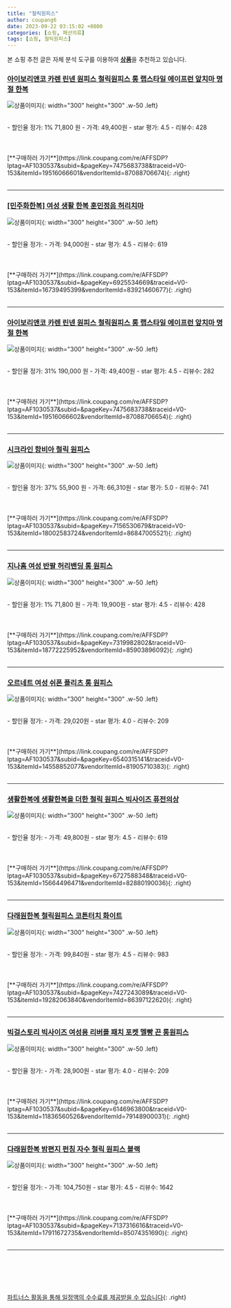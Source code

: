 ```yaml
---
title: "철릭원피스"
author: coupang6
date: 2023-09-22 03:15:02 +0800
categories: [쇼핑, 패션의류]
tags: [쇼핑, 철릭원피스]
---
```


본 쇼핑 추천 글은 자체 분석 도구를 이용하여 [**상품**](https://link.coupang.com/a/bao1ui)을 추천하고 있습니다.

### [아이보리앤코 카렌 린넨 원피스 철릭원피스 롱 랩스타일 에이프런 앞치마 명절 한복](https://link.coupang.com/re/AFFSDP?lptag=AF1030537&subid=&pageKey=7475683738&traceid=V0-153&itemId=19516066601&vendorItemId=87088706674)

![상품이미지](https://thumbnail9.coupangcdn.com/thumbnails/remote/230x230ex/image/vendor_inventory/c687/ede3c1769a2d6447dda4b5a3641724535ba707b8150777c9a4459c45a8b2.jpg){: width="300" height="300" .w-50 .left}


<br>
- 할인율 정가: 1%  71,800   원
- 가격: 49,400원
- star 평가: 4.5
- 리뷰수: 428
<br>
<br>
<br>
<br>
[**구매하러 가기**](https://link.coupang.com/re/AFFSDP?lptag=AF1030537&subid=&pageKey=7475683738&traceid=V0-153&itemId=19516066601&vendorItemId=87088706674){: .right}
<br>
<br>

---

### [[민주화한복] 여성 생활 한복 훈민정음 허리치마](https://link.coupang.com/re/AFFSDP?lptag=AF1030537&subid=&pageKey=6925534669&traceid=V0-153&itemId=16739495399&vendorItemId=83921460677)

![상품이미지](https://thumbnail9.coupangcdn.com/thumbnails/remote/230x230ex/image/vendor_inventory/ac31/fd935a37585b6fa49c8f21db837c5a9e24564042373e1587f3664fb321b2.png){: width="300" height="300" .w-50 .left}


<br>
- 할인율 정가: 
- 가격: 94,000원
- star 평가: 4.5
- 리뷰수: 619
<br>
<br>
<br>
<br>
[**구매하러 가기**](https://link.coupang.com/re/AFFSDP?lptag=AF1030537&subid=&pageKey=6925534669&traceid=V0-153&itemId=16739495399&vendorItemId=83921460677){: .right}
<br>
<br>

---

### [아이보리앤코 카렌 린넨 원피스 철릭원피스 롱 랩스타일 에이프런 앞치마 명절 한복](https://link.coupang.com/re/AFFSDP?lptag=AF1030537&subid=&pageKey=7475683738&traceid=V0-153&itemId=19516066602&vendorItemId=87088706654)

![상품이미지](https://thumbnail9.coupangcdn.com/thumbnails/remote/230x230ex/image/vendor_inventory/c687/ede3c1769a2d6447dda4b5a3641724535ba707b8150777c9a4459c45a8b2.jpg){: width="300" height="300" .w-50 .left}


<br>
- 할인율 정가: 31%  190,000   원
- 가격: 49,400원
- star 평가: 4.5
- 리뷰수: 282
<br>
<br>
<br>
<br>
[**구매하러 가기**](https://link.coupang.com/re/AFFSDP?lptag=AF1030537&subid=&pageKey=7475683738&traceid=V0-153&itemId=19516066602&vendorItemId=87088706654){: .right}
<br>
<br>

---

### [시크라인 함비아 철릭 원피스](https://link.coupang.com/re/AFFSDP?lptag=AF1030537&subid=&pageKey=7156530679&traceid=V0-153&itemId=18002583724&vendorItemId=86847005521)

![상품이미지](https://thumbnail7.coupangcdn.com/thumbnails/remote/230x230ex/image/vendor_inventory/c629/1c50ce90d178ea71c646f64617bc6293a1f6f84d23cfac2334e3f5c7881c.jpg){: width="300" height="300" .w-50 .left}


<br>
- 할인율 정가: 37%  55,900   원
- 가격: 66,310원
- star 평가: 5.0
- 리뷰수: 741
<br>
<br>
<br>
<br>
[**구매하러 가기**](https://link.coupang.com/re/AFFSDP?lptag=AF1030537&subid=&pageKey=7156530679&traceid=V0-153&itemId=18002583724&vendorItemId=86847005521){: .right}
<br>
<br>

---

### [지나홈 여성 반팔 허리밴딩 롱 원피스](https://link.coupang.com/re/AFFSDP?lptag=AF1030537&subid=&pageKey=7319982802&traceid=V0-153&itemId=18772225952&vendorItemId=85903896092)

![상품이미지](https://thumbnail7.coupangcdn.com/thumbnails/remote/230x230ex/image/vendor_inventory/e58e/07fe15b9cbf3ad511d08746568972120f5ba9b5ba61112742e9d3c186bdb.jpg){: width="300" height="300" .w-50 .left}


<br>
- 할인율 정가: 1%  71,800   원
- 가격: 19,900원
- star 평가: 4.5
- 리뷰수: 428
<br>
<br>
<br>
<br>
[**구매하러 가기**](https://link.coupang.com/re/AFFSDP?lptag=AF1030537&subid=&pageKey=7319982802&traceid=V0-153&itemId=18772225952&vendorItemId=85903896092){: .right}
<br>
<br>

---

### [오르네트 여성 쉬폰 플리츠 롱 원피스](https://link.coupang.com/re/AFFSDP?lptag=AF1030537&subid=&pageKey=6540315141&traceid=V0-153&itemId=14558852077&vendorItemId=81905710383)

![상품이미지](https://thumbnail8.coupangcdn.com/thumbnails/remote/230x230ex/image/vendor_inventory/e679/f22bc42d3bcb33ab0ead2ce340fc404235edc99e591c34abe4c77b608eaf.jpg){: width="300" height="300" .w-50 .left}


<br>
- 할인율 정가: 
- 가격: 29,020원
- star 평가: 4.0
- 리뷰수: 209
<br>
<br>
<br>
<br>
[**구매하러 가기**](https://link.coupang.com/re/AFFSDP?lptag=AF1030537&subid=&pageKey=6540315141&traceid=V0-153&itemId=14558852077&vendorItemId=81905710383){: .right}
<br>
<br>

---

### [생활한복에 생활한복을 더한 철릭 원피스 빅사이즈 퓨전의상](https://link.coupang.com/re/AFFSDP?lptag=AF1030537&subid=&pageKey=6727588348&traceid=V0-153&itemId=15664496471&vendorItemId=82880190036)

![상품이미지](https://thumbnail7.coupangcdn.com/thumbnails/remote/230x230ex/image/vendor_inventory/e7d4/728fabb069c71c8b0d6e0aab9d74216e7d395d815e238964cee5d08a685d.jpg){: width="300" height="300" .w-50 .left}


<br>
- 할인율 정가: 
- 가격: 49,800원
- star 평가: 4.5
- 리뷰수: 619
<br>
<br>
<br>
<br>
[**구매하러 가기**](https://link.coupang.com/re/AFFSDP?lptag=AF1030537&subid=&pageKey=6727588348&traceid=V0-153&itemId=15664496471&vendorItemId=82880190036){: .right}
<br>
<br>

---

### [다래원한복 철릭원피스 코튼터치 화이트](https://link.coupang.com/re/AFFSDP?lptag=AF1030537&subid=&pageKey=7427243089&traceid=V0-153&itemId=19282063840&vendorItemId=86397122620)

![상품이미지](https://thumbnail9.coupangcdn.com/thumbnails/remote/230x230ex/image/vendor_inventory/6bc2/c44cc07f3e1632431e05504729344bc031dbc4c75420adcf3f5c1b2aa3e8.jpg){: width="300" height="300" .w-50 .left}


<br>
- 할인율 정가: 
- 가격: 99,840원
- star 평가: 4.5
- 리뷰수: 983
<br>
<br>
<br>
<br>
[**구매하러 가기**](https://link.coupang.com/re/AFFSDP?lptag=AF1030537&subid=&pageKey=7427243089&traceid=V0-153&itemId=19282063840&vendorItemId=86397122620){: .right}
<br>
<br>

---

### [빅걸스토리 빅사이즈 여성용 리버플 패치 포켓 멜빵 끈 롱원피스](https://link.coupang.com/re/AFFSDP?lptag=AF1030537&subid=&pageKey=6146963800&traceid=V0-153&itemId=11836560526&vendorItemId=79148900031)

![상품이미지](https://thumbnail10.coupangcdn.com/thumbnails/remote/230x230ex/image/vendor_inventory/7f60/da7751c6b043a3ce77ca4aca51108b659b6e970985254eaa283eebb7da2a.jpg){: width="300" height="300" .w-50 .left}


<br>
- 할인율 정가: 
- 가격: 28,900원
- star 평가: 4.0
- 리뷰수: 209
<br>
<br>
<br>
<br>
[**구매하러 가기**](https://link.coupang.com/re/AFFSDP?lptag=AF1030537&subid=&pageKey=6146963800&traceid=V0-153&itemId=11836560526&vendorItemId=79148900031){: .right}
<br>
<br>

---

### [다래원한복 밤편지 펀칭 자수 철릭 원피스 블랙](https://link.coupang.com/re/AFFSDP?lptag=AF1030537&subid=&pageKey=7137316616&traceid=V0-153&itemId=17911672735&vendorItemId=85074351690)

![상품이미지](https://thumbnail8.coupangcdn.com/thumbnails/remote/230x230ex/image/vendor_inventory/db0a/0aca834d97617d03de3f71ce2af938cfbc10272443fc28b27263b62060d6.jpeg){: width="300" height="300" .w-50 .left}


<br>
- 할인율 정가: 
- 가격: 104,750원
- star 평가: 4.5
- 리뷰수: 1642
<br>
<br>
<br>
<br>
[**구매하러 가기**](https://link.coupang.com/re/AFFSDP?lptag=AF1030537&subid=&pageKey=7137316616&traceid=V0-153&itemId=17911672735&vendorItemId=85074351690){: .right}
<br>
<br>

---
<br><br><br><br><br> [파트너스 활동을 통해 일정액의 수수료를 제공받을 수 있습니다](https://link.coupang.com/a/bao1ui){: .right}